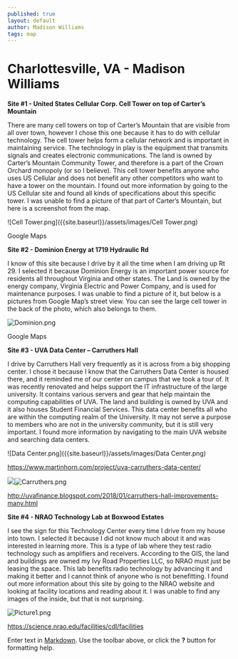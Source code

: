 ```yaml
---
published: true
layout: default
author: Madison Williams
tags: map
---
```

# **Charlottesville, VA - Madison Williams**

**Site #1 - United States Cellular Corp. Cell Tower on top of Carter’s Mountain**

There are many cell towers on top of Carter’s Mountain that are visible from all over town, however I chose this one because it has to do with cellular technology. The cell tower helps form a cellular network and is important in maintaining service. The technology in play is the equipment that transmits signals and creates electronic communications. The land is owned by Carter’s Mountain Community Tower, and therefore is a part of the Crown Orchard monopoly (or so I believe). This cell tower benefits anyone who uses US Cellular and does not benefit any other competitors who want to have a tower on the mountain. I found out more information by going to the US Cellular site and found all kinds of specifications about this specific tower. I was unable to find a picture of that part of Carter’s Mountain, but here is a screenshot from the map. 

![Cell Tower.png]({{site.baseurl}}/assets/images/Cell Tower.png)

Google Maps 


**Site #2 - Dominion Energy at 1719 Hydraulic Rd**

I know of this site because I drive by it all the time when I am driving up Rt 29. I selected it because Dominion Energy is an important power source for residents all throughout Virginia and other states. The Land is owned by the energy company, Virginia Electric and Power Company, and is used for maintenance purposes. I was unable to find a picture of it, but below is a pictures from Google Map’s street view. You can see the large cell tower in the back of the photo, which also belongs to them.

![Dominion.png]({{site.baseurl}}/assets/images/Dominion.png)

Google Maps
 
 
**Site #3 - UVA Data Center – Carruthers Hall**

I drive by Carruthers Hall very frequently as it is across from a big shopping center. I chose it because I know that the Carruthers Data Center is housed there, and it reminded me of our center on campus that we took a tour of. It was recently renovated and helps support the IT infrastructure of the large university. It contains various servers and gear that help maintain the computing capabilities of UVA. The land and building is owned by UVA and it also houses Student Financial Services. This data center benefits all who are within the computing realm of the University. It may not serve a purpose to members who are not in the university community, but it is still very important. I found more information by navigating to the main UVA website and searching data centers. 

![Data Center.png]({{site.baseurl}}/assets/images/Data Center.png)

https://www.martinhorn.com/project/uva-carruthers-data-center/

![]({{site.baseurl}}/assets/images/Carruthers.png)![Carruthers.png]({{site.baseurl}}/assets/images/Carruthers.png)

http://uvafinance.blogspot.com/2018/01/carruthers-hall-improvements-many.html 

**Site #4 - NRAO Technology Lab at Boxwood Estates**

I see the sign for this Technology Center every time I drive from my house into town. I selected it because I did not know much about it and was interested in learning more. This is a type of lab where they test radio technology such as amplifiers and receivers. According to the GIS, the land and buildings are owned my Ivy Road Properties LLC, so NRAO must just be leasing the space. This lab benefits radio technology by advancing it and making it better and I cannot think of anyone who is not benefitting. I found out more information about this site by going to the NRAO website and looking at facility locations and reading about it. I was unable to find any images of the inside, but that is not surprising.  

![Picture1.png]({{site.baseurl}}/assets/images/Picture1.png)

https://science.nrao.edu/facilities/cdl/facilities 

Enter text in [Markdown](http://daringfireball.net/projects/markdown/). Use the toolbar above, or click the **?** button for formatting help.
